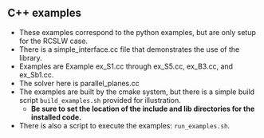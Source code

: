 ## C++ examples 
* These examples correspond to the python examples, but are only setup for the RCSLW case.
* There is a simple_interface.cc file that demonstrates the use of the library.
* Examples are Example ex_S1.cc through ex_S5.cc, ex_B3.cc, and ex_Sb1.cc.
* The solver here is parallel_planes.cc
* The examples are built by the cmake system, but there is a simple build script ```build_examples.sh``` provided for illustration.
    * **Be sure to set the location of the include and lib directories for the installed code.**
* There is also a script to execute the examples: ```run_examples.sh```.
